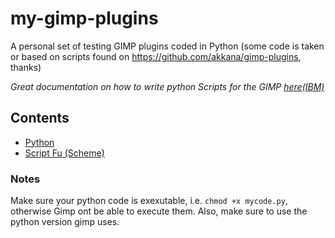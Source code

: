 # my-gimp-plugins


A personal set of testing GIMP plugins coded in Python (some code is taken or based on scripts found on https://github.com/akkana/gimp-plugins, thanks)

*Great documentation on how to write python Scripts for the GIMP [here(IBM)](https://www.ibm.com/developerworks/library/os-autogimp/index.html)*  


## Contents

* [Python](./python)
* [Script Fu (Scheme)](./script-fu)


### Notes
Make sure your python code is exexutable, i.e. `chmod +x mycode.py`, otherwise Gimp ont be able to execute them. Also, make sure to use the python version gimp uses.  

